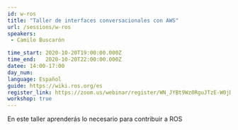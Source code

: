 ```yaml
---
id: w-ros
title: "Taller de interfaces conversacionales con AWS"
url: /sessions/w-ros
speakers:
 - Camilo Buscarón

time_start: 2020-10-20T19:00:00.000Z
time_end:   2020-10-20T22:00:00.000Z
datee: 14:00-17:00
day_num: 
language: Español
guide: https://wiki.ros.org/es
register_link: https://zoom.us/webinar/register/WN_JYBt9Wz0RguJTzE-W0jDXQ
workshop: true
---
```


En este taller aprenderás lo necesario para contribuir a ROS